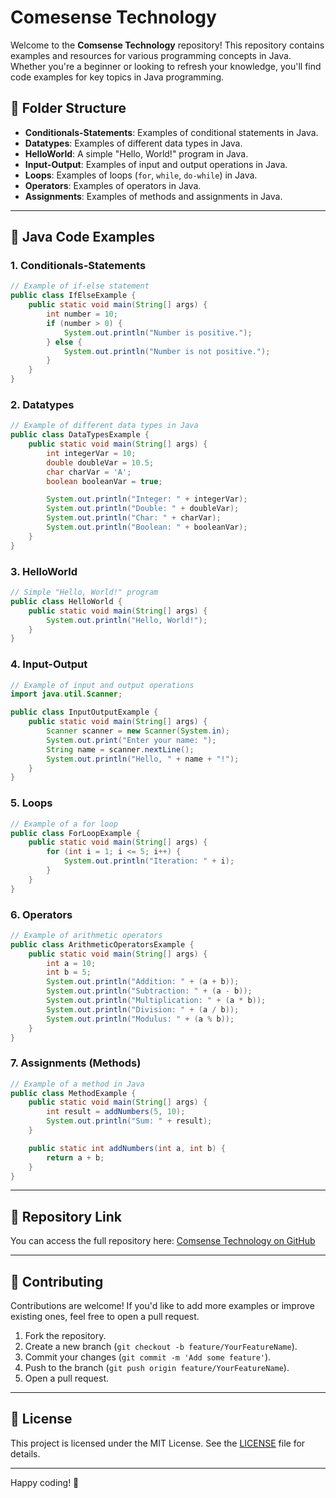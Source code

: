
# Comesense Technology

Welcome to the **Comsense Technology** repository! This repository contains examples and resources for various programming concepts in Java. Whether you're a beginner or looking to refresh your knowledge, you'll find code examples for key topics in Java programming.

## 📁 Folder Structure

- **Conditionals-Statements**: Examples of conditional statements in Java.
- **Datatypes**: Examples of different data types in Java.
- **HelloWorld**: A simple "Hello, World!" program in Java.
- **Input-Output**: Examples of input and output operations in Java.
- **Loops**: Examples of loops (`for`, `while`, `do-while`) in Java.
- **Operators**: Examples of operators in Java.
- **Assignments**: Examples of methods and assignments in Java.

---

## 🚀 Java Code Examples

### 1. **Conditionals-Statements**
```java
// Example of if-else statement
public class IfElseExample {
    public static void main(String[] args) {
        int number = 10;
        if (number > 0) {
            System.out.println("Number is positive.");
        } else {
            System.out.println("Number is not positive.");
        }
    }
}
```

### 2. **Datatypes**
```java
// Example of different data types in Java
public class DataTypesExample {
    public static void main(String[] args) {
        int integerVar = 10;
        double doubleVar = 10.5;
        char charVar = 'A';
        boolean booleanVar = true;

        System.out.println("Integer: " + integerVar);
        System.out.println("Double: " + doubleVar);
        System.out.println("Char: " + charVar);
        System.out.println("Boolean: " + booleanVar);
    }
}
```

### 3. **HelloWorld**
```java
// Simple "Hello, World!" program
public class HelloWorld {
    public static void main(String[] args) {
        System.out.println("Hello, World!");
    }
}
```

### 4. **Input-Output**
```java
// Example of input and output operations
import java.util.Scanner;

public class InputOutputExample {
    public static void main(String[] args) {
        Scanner scanner = new Scanner(System.in);
        System.out.print("Enter your name: ");
        String name = scanner.nextLine();
        System.out.println("Hello, " + name + "!");
    }
}
```

### 5. **Loops**
```java
// Example of a for loop
public class ForLoopExample {
    public static void main(String[] args) {
        for (int i = 1; i <= 5; i++) {
            System.out.println("Iteration: " + i);
        }
    }
}
```

### 6. **Operators**
```java
// Example of arithmetic operators
public class ArithmeticOperatorsExample {
    public static void main(String[] args) {
        int a = 10;
        int b = 5;
        System.out.println("Addition: " + (a + b));
        System.out.println("Subtraction: " + (a - b));
        System.out.println("Multiplication: " + (a * b));
        System.out.println("Division: " + (a / b));
        System.out.println("Modulus: " + (a % b));
    }
}
```

### 7. **Assignments (Methods)**
```java
// Example of a method in Java
public class MethodExample {
    public static void main(String[] args) {
        int result = addNumbers(5, 10);
        System.out.println("Sum: " + result);
    }

    public static int addNumbers(int a, int b) {
        return a + b;
    }
}
```

---

## 🔗 Repository Link
You can access the full repository here: [Comsense Technology on GitHub](https://github.com/AKA2114SH/Comsense-Technology)

---

## 🤝 Contributing
Contributions are welcome! If you'd like to add more examples or improve existing ones, feel free to open a pull request.

1. Fork the repository.
2. Create a new branch (`git checkout -b feature/YourFeatureName`).
3. Commit your changes (`git commit -m 'Add some feature'`).
4. Push to the branch (`git push origin feature/YourFeatureName`).
5. Open a pull request.

---

## 📜 License
This project is licensed under the MIT License. See the [LICENSE](LICENSE) file for details.

---

Happy coding! 🎉
